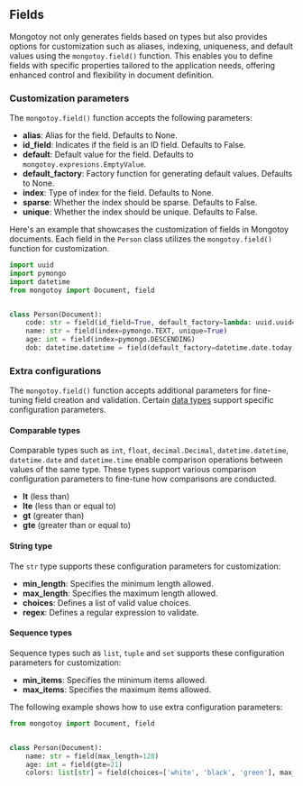 <style>
    .md-typeset h1{
        display: none;
    }
    .md-sidebar--primary {
        width: 8rem;
    }
</style>

## Fields

Mongotoy not only generates fields based on types but also provides options for customization such as 
aliases, indexing, uniqueness, and default values using the `mongotoy.field()` function. This enables you to define
fields with specific properties tailored to the application needs, offering enhanced control and flexibility
in document definition.


### Customization parameters

The `mongotoy.field()` function accepts the following parameters:

- **alias**: Alias for the field. Defaults to None.
- **id_field**: Indicates if the field is an ID field. Defaults to False.
- **default**: Default value for the field. Defaults to `mongotoy.expresions.EmptyValue`.
- **default_factory**: Factory function for generating default values. Defaults to None.
- **index**: Type of index for the field. Defaults to None.
- **sparse**: Whether the index should be sparse. Defaults to False.
- **unique**: Whether the index should be unique. Defaults to False.

Here's an example that showcases the customization of fields in Mongotoy documents. 
Each field in the `Person` class utilizes the `mongotoy.field()` function for customization.

````python
import uuid
import pymongo
import datetime
from mongotoy import Document, field


class Person(Document):
    code: str = field(id_field=True, default_factory=lambda: uuid.uuid4().hex)
    name: str = field(index=pymongo.TEXT, unique=True)
    age: int = field(index=pymongo.DESCENDING)
    dob: datetime.datetime = field(default_factory=datetime.date.today)
````

### Extra configurations

The `mongotoy.field()` function accepts additional parameters for fine-tuning field creation and validation. 
Certain [data types](/gurcuff91/mongotoy/docs/data_types) support specific configuration parameters.

#### Comparable types

Comparable types such as `int`, `float`, `decimal.Decimal`, `datetime.datetime`, `datetime.date` and `datetime.time`
enable comparison operations between values of the same type. These types support various comparison
configuration parameters to fine-tune how comparisons are conducted.

- **lt** (less than)
- **lte** (less than or equal to)
- **gt** (greater than)
- **gte** (greater than or equal to)

#### String type

The `str` type supports these configuration parameters for customization:

- **min_length**: Specifies the minimum length allowed.
- **max_length**: Specifies the maximum length allowed.
- **choices**: Defines a list of valid value choices.
- **regex**: Defines a regular expression to validate.

#### Sequence types

Sequence types such as `list`, `tuple` and `set` supports these configuration parameters for customization:

- **min_items**: Specifies the minimum items allowed.
- **max_items**: Specifies the maximum items allowed.


The following example shows how to use extra configuration parameters:

````python
from mongotoy import Document, field


class Person(Document):
    name: str = field(max_length=128)
    age: int = field(gte=21)
    colors: list[str] = field(choices=['white', 'black', 'green'], max_items=2)
````
